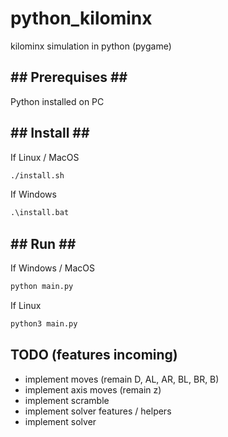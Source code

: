 # python_kilominx

kilominx simulation in python (pygame)

## \#\# Prerequises \#\#

Python installed on PC

## \#\# Install \#\#

If Linux / MacOS

```sh
./install.sh
```

If Windows

```bat
.\install.bat
```

## \#\# Run \#\#

If Windows / MacOS

```sh
python main.py
```

If Linux

```sh
python3 main.py
```

## TODO (features incoming)

* implement moves (remain D, AL, AR, BL, BR, B)
* implement axis moves (remain z)
* implement scramble
* implement solver features / helpers
* implement solver
